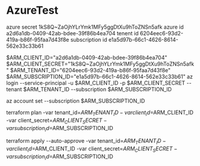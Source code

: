 # AzureTest

azure secret 1kS8Q~ZaOjhYLrYmk1MFy5ggDtXu9hToZNSn5afk
azure id a2d6a1db-0409-42ab-bdee-39f86b4ea704
tenent id 6204eec6-93d2-419a-b86f-95faa7d43f8e
subscription id e1a5d97b-66c1-4626-8614-562e33c33b61


$ARM_CLIENT_ID="a2d6a1db-0409-42ab-bdee-39f86b4ea704"
$ARM_CLIENT_SECRET="1kS8Q~ZaOjhYLrYmk1MFy5ggDtXu9hToZNSn5afk"
$ARM_TENANT_ID="6204eec6-93d2-419a-b86f-95faa7d43f8e"
$ARM_SUBSCRIPTION_ID="e1a5d97b-66c1-4626-8614-562e33c33b61"
az login --service-principal -u $ARM_CLIENT_ID -p $ARM_CLIENT_SECRET --tenant $ARM_TENANT_ID --subscription $ARM_SUBSCRIPTION_ID

az account set --subscription $ARM_SUBSCRIPTION_ID


terraform plan -var tenant_id=$ARM_TENANT_ID -var client_id=$ARM_CLIENT_ID -var client_secret=$ARM_CLIENT_SECRET -var subscription_id=$ARM_SUBSCRIPTION_ID 

terraform apply --auto-approve -var tenant_id=$ARM_TENANT_ID -var client_id=$ARM_CLIENT_ID -var client_secret=$ARM_CLIENT_SECRET -var subscription_id=$ARM_SUBSCRIPTION_ID 